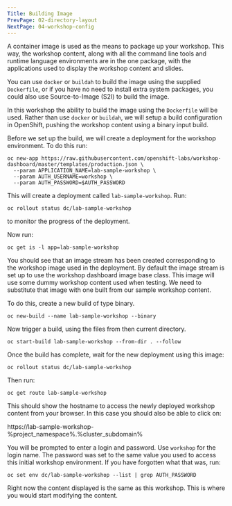 ```yaml
---
Title: Building Image
PrevPage: 02-directory-layout
NextPage: 04-workshop-config
---
```


A container image is used as the means to package up your workshop. This way, the workshop content, along with all the command line tools and runtime language environments are in the one package, with the applications used to display the workshop content and slides.

You can use `docker` or `buildah` to build the image using the supplied `Dockerfile`, or if you have no need to install extra system packages, you could also use Source-to-Image (S2I) to build the image.

In this workshop the ability to build the image using the `Dockerfile` will be used. Rather than use `docker` or `buildah`, we will setup a build configuration in OpenShift, pushing the workshop content using a binary input build.

Before we set up the build, we will create a deployment for the workshop environment. To do this run:

```execute
oc new-app https://raw.githubusercontent.com/openshift-labs/workshop-dashboard/master/templates/production.json \
  --param APPLICATION_NAME=lab-sample-workshop \
  --param AUTH_USERNAME=workshop \
  --param AUTH_PASSWORD=$AUTH_PASSWORD
```

This will create a deployment called `lab-sample-workshop`. Run:

```execute
oc rollout status dc/lab-sample-workshop
```

to monitor the progress of the deployment.

Now run:

```execute
oc get is -l app=lab-sample-workshop
```

You should see that an image stream has been created corresponding to the workshop image used in the deployment. By default the image stream is set up to use the workshop dashboard image base class. This image will use some dummy workshop content used when testing. We need to substitute that image with one built from our sample workshop content.

To do this, create a new build of type binary.

```execute
oc new-build --name lab-sample-workshop --binary
```

Now trigger a build, using the files from then current directory.

```execute
oc start-build lab-sample-workshop --from-dir . --follow
```

Once the build has complete, wait for the new deployment using this image:

```execute
oc rollout status dc/lab-sample-workshop
```

Then run:

```execute
oc get route lab-sample-workshop
```

This should show the hostname to access the newly deployed workshop content from your browser. In this case you should also be able to click on:

https://lab-sample-workshop-%project_namespace%.%cluster_subdomain%

You will be prompted to enter a login and password. Use `workshop` for the login name. The password was set to the same value you used to access this initial workshop environment. If you have forgotten what that was, run:

```execute
oc set env dc/lab-sample-workshop --list | grep AUTH_PASSWORD
```

Right now the content displayed is the same as this workshop. This is where you would start modifying the content.
